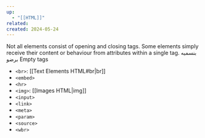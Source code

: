 ```yaml
---
up:
  - "[[HTML]]"
related: 
created: 2024-05-24
---
```

Not all elements consist of opening and closing tags. 
Some elements simply receive their content or behaviour from attributes within a single tag.
بنسميه برضو Empty tags

- `<br>`: [[Text Elements HTML#br|br]]
- `<embed>`
- `<hr>`
- `<img>`: [[Images HTML|img]]
- `<input>`
- `<link>`
- `<meta>`
- `<param>`
- `<source>`
- `<wbr>`

